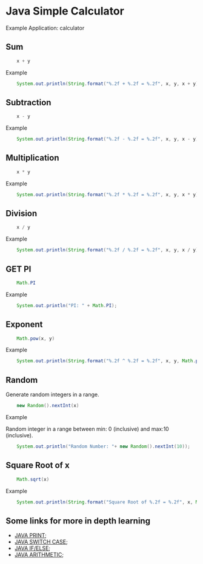 # Java Simple Calculator
Example Application: calculator

## Sum

```java
	x + y
```

Example
```java
	System.out.println(String.format("%.2f + %.2f = %.2f", x, y, x + y));
```

## Subtraction

```java
	x - y
```

Example
```java
	System.out.println(String.format("%.2f - %.2f = %.2f", x, y, x - y));
```

## Multiplication

```java
	x * y
```

Example
```java
	System.out.println(String.format("%.2f * %.2f = %.2f", x, y, x * y));
```

## Division

```java
	x / y
```

Example
```java
	System.out.println(String.format("%.2f / %.2f = %.2f", x, y, x / y));
````

## GET PI

```java
	Math.PI
```

Example
```java
	System.out.println("PI: " + Math.PI);
```

## Exponent

```java
	Math.pow(x, y)
```

Example
```java
	System.out.println(String.format("%.2f ^ %.2f = %.2f", x, y, Math.pow(x, y)));
```

## Random

Generate random integers in a range.

```java
	new Random().nextInt(x) 
```

Example
	
Random integer in a range between min: 0 (inclusive) and max:10 (inclusive).

```java
	System.out.println("Random Number: "+ new Random().nextInt(10));
```

## Square Root of x

```java
	Math.sqrt(x)
```

Example	
```java
	System.out.println(String.format("Square Root of %.2f = %.2f", x, Math.sqrt(x)));
```

## Some links for more in depth learning

* [JAVA PRINT](https://github.com/fefong/java_print);
* [JAVA SWITCH CASE](https://github.com/fefong/java_switch);
* [JAVA IF/ELSE](https://github.com/fefong/java_ifElse);
* [JAVA ARITHMETIC](https://github.com/fefong/java_calculator);
